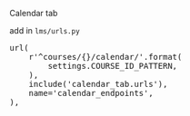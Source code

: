 Calendar tab

add in `lms/urls.py`

<pre>
url(
    r'^courses/{}/calendar/'.format(
        settings.COURSE_ID_PATTERN,
    ),
    include('calendar_tab.urls'),
    name='calendar_endpoints',
),
</pre>

